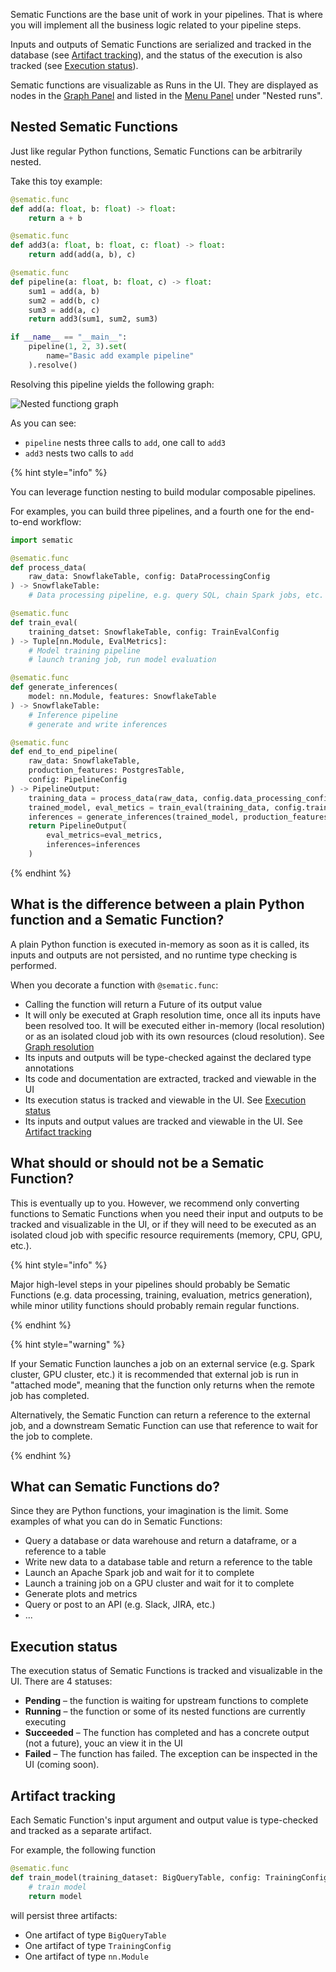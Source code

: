 Sematic Functions are the base unit of work in your pipelines. That is where you
will implement all the business logic related to your pipeline steps.

Inputs and outputs of Sematic Functions are serialized and tracked in the
database (see [Artifact tracking](#artifact-tracking)), and the status of the
execution is also tracked (see [Execution status](#execution-status)).

Sematic functions are visualizable as Runs in the UI. They are displayed as
nodes in the [Graph Panel](./sematic-ui.md#graph-panel) and listed in the [Menu
Panel](./sematic-ui.md#menu-panel) under "Nested runs".

## Nested Sematic Functions

Just like regular Python functions, Sematic Functions can be arbitrarily nested.

Take this toy example:

```python
@sematic.func
def add(a: float, b: float) -> float:
    return a + b

@sematic.func
def add3(a: float, b: float, c: float) -> float:
    return add(add(a, b), c)

@sematic.func
def pipeline(a: float, b: float, c) -> float:
    sum1 = add(a, b)
    sum2 = add(b, c)
    sum3 = add(a, c)
    return add3(sum1, sum2, sum3)

if __name__ == "__main__":
    pipeline(1, 2, 3).set(
        name="Basic add example pipeline"
    ).resolve()

```

Resolving this pipeline yields the following graph:

![Nested functiong graph](./images/NestedFunctions.png)

As you can see:

* `pipeline` nests three calls to `add`, one call to `add3`
* `add3` nests two calls to `add`

{% hint style="info" %}

You can leverage function nesting to build modular composable pipelines.

For examples, you can build three pipelines, and a fourth one for the end-to-end workflow:

```python
import sematic

@sematic.func
def process_data(
    raw_data: SnowflakeTable, config: DataProcessingConfig
) -> SnowflakeTable:
    # Data processing pipeline, e.g. query SQL, chain Spark jobs, etc.

@sematic.func
def train_eval(
    training_datset: SnowflakeTable, config: TrainEvalConfig
) -> Tuple[nn.Module, EvalMetrics]:
    # Model training pipeline
    # launch traning job, run model evaluation

@sematic.func
def generate_inferences(
    model: nn.Module, features: SnowflakeTable
) -> SnowflakeTable:
    # Inference pipeline
    # generate and write inferences

@sematic.func
def end_to_end_pipeline(
    raw_data: SnowflakeTable,
    production_features: PostgresTable,
    config: PipelineConfig
) -> PipelineOutput:
    training_data = process_data(raw_data, config.data_processing_config)
    trained_model, eval_metics = train_eval(training_data, config.train_eval_config)
    inferences = generate_inferences(trained_model, production_features)
    return PipelineOutput(
        eval_metrics=eval_metrics,
        inferences=inferences
    )
```

{% endhint %}

## What is the difference between a plain Python function and a Sematic Function?

A plain Python function is executed in-memory as soon as it is called, its
inputs and outputs are not persisted, and no runtime type checking is performed.

When you decorate a function with `@sematic.func`:

* Calling the function will return a Future of its output value
* It will only be executed at Graph resolution time, once all its inputs have
  been resolved too. It will be executed either in-memory (local resolution) or
  as an isolated cloud job with its own resources (cloud resolution). See [Graph
  resolution](graph-resolution.md)
* Its inputs and outputs will be type-checked against the declared type annotations
* Its code and documentation are extracted, tracked and viewable in the UI
* Its execution status is tracked and viewable in the UI. See [Execution status](#execution-status)
* Its inputs and output values are tracked and viewable in the UI. See [Artifact tracking](#artifact-tracking)

## What should or should not be a Sematic Function?

This is eventually up to you. However, we recommend only converting functions to
Sematic Functions when you need their input and outputs to be tracked and
visualizable in the UI, or if they will need to be executed as an isolated cloud
job with specific resource requirements (memory, CPU, GPU, etc.).

{% hint style="info" %}

Major high-level steps in your pipelines should probably be Sematic Functions
(e.g. data processing, training, evaluation, metrics generation), while minor
utility functions should probably remain regular functions.

{% endhint %}


{% hint style="warning" %}

If your Sematic Function launches a job on an external service (e.g. Spark
cluster, GPU cluster, etc.) it is recommended that external job is run in
"attached mode", meaning that the function only returns when the remote job has completed.

Alternatively, the Sematic Function can return a reference to the external job,
and a downstream Sematic Function can use that reference to wait for the job to complete.

{% endhint %}

## What can Sematic Functions do?

Since they are Python functions, your imagination is the limit. Some examples of what you can do in Sematic Functions:

* Query a database or data warehouse and return a dataframe, or a reference to a table
* Write new data to a database table and return a reference to the table
* Launch an Apache Spark job and wait for it to complete
* Launch a training job on a GPU cluster and wait for it to complete
* Generate plots and metrics
* Query or post to an API (e.g. Slack, JIRA, etc.)
* ...

## Execution status

The execution status of Sematic Functions is tracked and visualizable in the UI. There are 4 statuses:

* **Pending** – the function is waiting for upstream functions to complete
* **Running** – the function or some of its nested functions are currently executing
* **Succeeded** – The function has completed and has a concrete output (not a future), youc an view it in the UI
* **Failed** – The function has failed. The exception can be inspected in the UI (coming soon).

## Artifact tracking

Each Sematic Function's input argument and output value is type-checked and tracked as a separate artifact.

For example, the following function

```python
@sematic.func
def train_model(training_dataset: BigQueryTable, config: TrainingConfig) -> nn.Module:
    # train model
    return model
```

will persist three artifacts:

* One artifact of type `BigQueryTable`
* One artifact of type `TrainingConfig`
* One artifact of type `nn.Module`